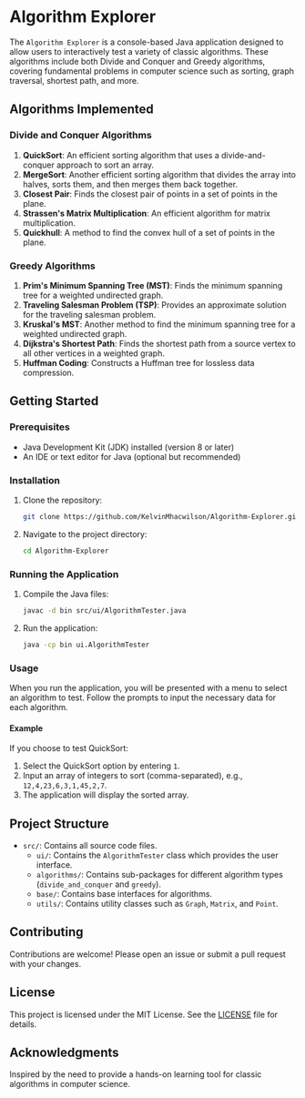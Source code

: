 # Algorithm Explorer

The `Algorithm Explorer` is a console-based Java application designed to allow users to interactively test a variety of classic algorithms. These algorithms include both Divide and Conquer and Greedy algorithms, covering fundamental problems in computer science such as sorting, graph traversal, shortest path, and more.

## Algorithms Implemented

### Divide and Conquer Algorithms

1. **QuickSort**: An efficient sorting algorithm that uses a divide-and-conquer approach to sort an array.
2. **MergeSort**: Another efficient sorting algorithm that divides the array into halves, sorts them, and then merges them back together.
3. **Closest Pair**: Finds the closest pair of points in a set of points in the plane.
4. **Strassen's Matrix Multiplication**: An efficient algorithm for matrix multiplication.
5. **Quickhull**: A method to find the convex hull of a set of points in the plane.

### Greedy Algorithms

1. **Prim's Minimum Spanning Tree (MST)**: Finds the minimum spanning tree for a weighted undirected graph.
2. **Traveling Salesman Problem (TSP)**: Provides an approximate solution for the traveling salesman problem.
3. **Kruskal's MST**: Another method to find the minimum spanning tree for a weighted undirected graph.
4. **Dijkstra's Shortest Path**: Finds the shortest path from a source vertex to all other vertices in a weighted graph.
5. **Huffman Coding**: Constructs a Huffman tree for lossless data compression.

## Getting Started

### Prerequisites

- Java Development Kit (JDK) installed (version 8 or later)
- An IDE or text editor for Java (optional but recommended)

### Installation

1. Clone the repository:
   ```bash
   git clone https://github.com/KelvinMhacwilson/Algorithm-Explorer.git
   ```
2. Navigate to the project directory:
   ```bash
   cd Algorithm-Explorer
   ```

### Running the Application

1. Compile the Java files:
   ```bash
   javac -d bin src/ui/AlgorithmTester.java
   ```
2. Run the application:
   ```bash
   java -cp bin ui.AlgorithmTester
   ```

### Usage

When you run the application, you will be presented with a menu to select an algorithm to test. Follow the prompts to input the necessary data for each algorithm.

#### Example

If you choose to test QuickSort:

1. Select the QuickSort option by entering `1`.
2. Input an array of integers to sort (comma-separated), e.g., `12,4,23,6,3,1,45,2,7`.
3. The application will display the sorted array.

## Project Structure

- `src/`: Contains all source code files.
  - `ui/`: Contains the `AlgorithmTester` class which provides the user interface.
  - `algorithms/`: Contains sub-packages for different algorithm types (`divide_and_conquer` and `greedy`).
  - `base/`: Contains base interfaces for algorithms.
  - `utils/`: Contains utility classes such as `Graph`, `Matrix`, and `Point`.

## Contributing

Contributions are welcome! Please open an issue or submit a pull request with your changes.

## License

This project is licensed under the MIT License. See the [LICENSE](LICENSE.md) file for details.

## Acknowledgments

Inspired by the need to provide a hands-on learning tool for classic algorithms in computer science.
